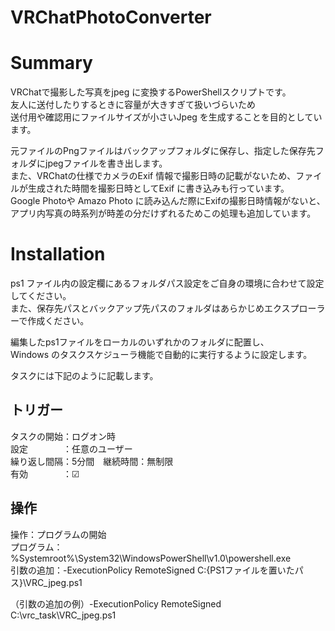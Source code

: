 # VRChatPhotoConverter
# Summary

VRChatで撮影した写真をjpeg に変換するPowerShellスクリプトです。  
友人に送付したりするときに容量が大きすぎて扱いづらいため  
送付用や確認用にファイルサイズが小さいJpeg を生成することを目的としています。  

元ファイルのPngファイルはバックアップフォルダに保存し、指定した保存先フォルダにjpegファイルを書き出します。  
また、VRChatの仕様でカメラのExif 情報で撮影日時の記載がないため、ファイルが生成された時間を撮影日時としてExif に書き込みも行っています。  
Google Photoや Amazo Photo に読み込んだ際にExifの撮影日時情報がないと、  
アプリ内写真の時系列が時差の分だけずれるためこの処理も追加しています。  


# Installation  
ps1 ファイル内の設定欄にあるフォルダパス設定をご自身の環境に合わせて設定してください。  
また、保存先パスとバックアップ先パスのフォルダはあらかじめエクスプローラーで作成ください。  

編集したps1ファイルをローカルのいずれかのフォルダに配置し、  
Windows のタスクスケジューラ機能で自動的に実行するように設定します。  

タスクには下記のように記載します。  

## トリガー  
タスクの開始：ログオン時  
設定　　　　：任意のユーザー  
繰り返し間隔：5分間　継続時間：無制限  
有効　　　　：☑  

## 操作  
操作：プログラムの開始  
プログラム：%Systemroot%\System32\WindowsPowerShell\v1.0\powershell.exe  
引数の追加：-ExecutionPolicy RemoteSigned C:\{PS1ファイルを置いたパス}\VRC_jpeg.ps1  

（引数の追加の例）-ExecutionPolicy RemoteSigned C:\vrc_task\VRC_jpeg.ps1  


